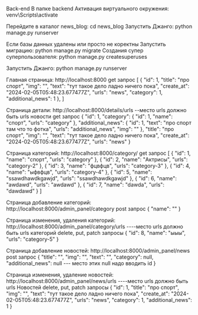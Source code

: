 Back-end
В папке backend 
Активация виртуального окружения: venv\Scripts\activate

Перейдите в каталог news_blog: cd news_blog
Запустить Джанго: python manage.py runserver

Если базы данных удалены или просто не коректны 
Запустить миграцию: python manage.py migrate
Создания супер суперпользователя: python manage.py createsuperuses

Запустить Джанго: python manage.py runserver


Главная страница:
http://localhost:8000
get запрос 
[
    {
        "id": 1,
        "title": "про спорт",
        "img": "",
        "text": "тут такое дело ладно ничего пока",
        "create_at": "2024-02-05T05:48:23.677477Z",
        "urls": "news",
        "category": 1,
        "additional_news": 1
    },
]

Страница детали:
http://localhost:8000/details/urls     --место urls должно быть urls новости 
get запрос
{
    "id": 1,
    "category": {
        "id": 1,
        "name": "спорт",
        "urls": "category"
    },
    "additional_news": {
        "id": 1,
        "text": "про спорт там что то фотка",
        "urls": "additional_news",
        "img": ""
    },
    "title": "про спорт",
    "img": "",
    "text": "тут такое дело ладно ничего пока",
    "create_at": "2024-02-05T05:48:23.677477Z",
    "urls": "news"
}

Страница категорий: 
http://localhost:8000/category/
get запрос
[
    {
        "id": 1,
        "name": "спорт",
        "urls": "category"
    },
    {
        "id": 2,
        "name": "Актрисы",
        "urls": "category-2"
    },
    {
        "id": 3,
        "name": "фцвфцв",
        "urls": "category-3"
    },
    {
        "id": 4,
        "name": "ыфвфцв",
        "urls": "category-4"
    },
    {
        "id": 5,
        "name": "ssawdhawdkgawjd",
        "urls": "ssawdhawdkgawjd"
    },
    {
        "id": 6,
        "name": "awdawd",
        "urls": "awdawd"
    },
    {
        "id": 7,
        "name": "dawda",
        "urls": "dawdawd"
    }
]

Страница добавление категорий:
http://localhost:8000/admin_panel/category
post запрос
{
    "name": ""
}

Страница изменения, удаления категорий:
http://localhost:8000/admin_panel/category/urls ----место urls должно быть urls категорий
delete, put, patch запросы 
{
    "id": 8,
    "name": "ыыы",
    "urls": "category-5"
}

Страница добавление новостей:
http://localhost:8000/admin_panel/news
post запрос
{
    "title": "",
    "img": "",
    "text": "",
    "category": null,
    "additional_news": null  --- место этих null надо вводить id 
}

Страница изменения, удаление новостей:
http://localhost:8000/admin_panel/news/urls ----место urls должно быть urls Новостей
delete, put, patch запросы
{
    "id": 1,
    "title": "про спорт",
    "img": "",
    "text": "тут такое дело ладно ничего пока",
    "create_at": "2024-02-05T05:48:23.677477Z",
    "urls": "news",
    "category": 1,
    "additional_news": 1
}






